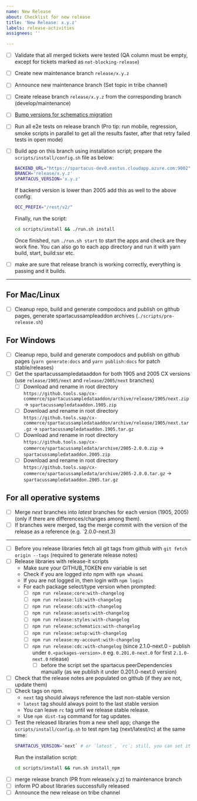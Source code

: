 ```yaml
---
name: New Release
about: Checklist for new release
title: 'New Release: x.y.z'
labels: release-activities
assignees: ''

---
```


- [ ] Validate that all merged tickets were tested (QA column must be empty, except for tickets marked as `not-blocking-release`)
- [ ] Create new maintenance branch `release/x.y.z`
- [ ] Announce new maintenance branch (Set topic in tribe channel)
- [ ] Create release branch `release/x.y.z` from the corresponding branch (develop/maintenance)
- [ ] [Bump versions for schematics migration](https://github.com/SAP/spartacus/blob/develop/projects/schematics/README.md#releasing-update-schematics)
- [ ] Run all e2e tests on release branch (Pro tip: run mobile, regression, smoke scripts in parallel to get all the results faster, after that retry failed tests in open mode)
- [ ] Build app on this branch using installation script; prepare the `scripts/install/config.sh` file as below:

    ```bash
    BACKEND_URL="https://spartacus-dev0.eastus.cloudapp.azure.com:9002"
    BRANCH='release/x.y.z'
    SPARTACUS_VERSION='x.y.z'
    ```

    If backend version is lower than 2005 add this as well to the above config:
    ```bash
    OCC_PREFIX="/rest/v2/"
    ```
    Finally, run the script:

    ```bash
    cd scripts/install && ./run.sh install
    ```

    Once finished, run `./run.sh start` to start the apps and check are they work fine. You can also go to each app directory and run it with yarn build, start, build:ssr etc.

- [ ] make are sure that release branch is working correctly, everything is passing and it builds.

---

## For Mac/Linux

- [ ] Cleanup repo, build and generate compodocs and publish on github pages, generate spartacussampleaddon archives (`./scripts/pre-release.sh`)

## For Windows

- [ ] Cleanup repo, build and generate compodocs and publish on github pages (`yarn generate:docs` and `yarn publish:docs` for patch stable/releases)
- [ ] Get the spartacussampledataaddon for both 1905 and 2005 CX versions (use `release/1905/next` and `release/2005/next` branches)
  - [ ] Download and rename in root directory `https://github.tools.sap/cx-commerce/spartacussampledataaddon/archive/release/1905/next.zip` -> `spartacussampledataaddon.1905.zip`
  - [ ] Download and rename in root directory `https://github.tools.sap/cx-commerce/spartacussampledataaddon/archive/release/1905/next.tar.gz` -> `spartacussampledataaddon.1905.tar.gz`
  - [ ] Download and rename in root directory `https://github.tools.sap/cx-commerce/spartacussampledata/archive/2005-2.0.0.zip` -> `spartacussampledataaddon.2005.zip`
  - [ ] Download and rename in root directory `https://github.tools.sap/cx-commerce/spartacussampledata/archive/2005-2.0.0.tar.gz` -> `spartacussampledataaddon.2005.tar.gz`

## For all operative systems

- [ ] Merge _next_ branches into _latest_ branches for each version (1905, 2005) (only if there are differences/changes among them).
- [ ] If branches were merged, tag the merge commit with the version of the release as a reference (e.g. `2.0.0-next.3)

---

- [ ] Before you release libraries fetch all git tags from github with `git fetch origin --tags` (required to generate release notes)
- [ ] Release libraries with release-it scripts
  - Make sure your GITHUB_TOKEN env variable is set
  - Check if you are logged into npm with `npm whoami`
  - If you are not logged in, then login with `npm login`
  - For each package select/type version when prompted:
    - [ ] `npm run release:core:with-changelog`
    - [ ] `npm run release:lib:with-changelog`
    - [ ] `npm run release:cds:with-changelog`
    - [ ] `npm run release:assets:with-changelog`
    - [ ] `npm run release:styles:with-changelog`
    - [ ] `npm run release:schematics:with-changelog`
    - [ ] `npm run release:setup:with-changelog`
    - [ ] `npm run release:my-account:with-changelog`
    - [ ] `npm run release:cdc:with-changelog` (since 2.1.0-next.0 - publish under `0.<packages-version>.0` eg. `0.201.0-next.0` for first `2.1.0-next.0` release)
      - [ ] before the script set the spartacus peerDependencies manually (as we publish it under 0.201.0-next.0 version)
- [ ] Check that the release notes are populated on github (if they are not, update them)
- [ ] Check tags on npm.
  - `next` tag should always reference the last non-stable version
  - `latest` tag should always point to the last stable version
  - You can leave `rc` tag until we release stable release.
  - Use `npm dist-tag` command for tag updates.
- [ ] Test the released libraries from a new shell app; change the `scripts/install/config.sh` to test npm tag (next/latest/rc) at the same time:
    ```bash
    SPARTACUS_VERSION=`next` # or `latest`, `rc`; still, you can set it to a specific one, ie `x.y.z` (or leave the config file unchanged)
    ```
    Run the installation script:
    ```bash
    cd scripts/install && run.sh install_npm
    ```
- [ ]  merge release branch (PR from release/x.y.z) to maintenance branch
- [ ]  inform PO about libraries successfully released
- [ ]  Announce the new release on tribe channel
